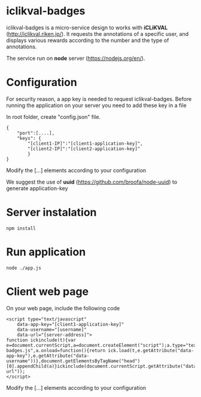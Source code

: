 # iclikval-badges

iclikval-badges is a micro-service design to works with **iCLiKVAL** (http://iclikval.riken.jp/).
It requests the annotations of a specific user, and displays various rewards according to the number and the type of annotations.

The service run on **node** server (https://nodejs.org/en/).

# Configuration

For security reason, a app key is needed to request iclikval-badges.
Before running the application on your server you need to add these key in a file

In root folder, create "config.json" file.

~~~
{
	"port":[....],
	"keys": {
		"[client1-IP]":"[client1-application-key]",
		"[client2-IP]":"[client2-application-key]"
		}
}
~~~

Modify the [...] elements according to your configuration

We suggest the use of **uuid** (https://github.com/broofa/node-uuid) to generate application-key

# Server instalation

~~~
npm install
~~~

# Run application

~~~
node ./app.js
~~~

# Client web page

On your web page, include the following code

~~~
<script type="text/javascript"
	data-app-key="[client1-application-key]"
	data-username="[username]"
	data-url="[server-address]">
function ickinclude(t){var e=document.currentScript,a=document.createElement("script");a.type="text/javascript",a.src=t+"/js/iclikval-badges.js",a.onload=function(){return ick.load(t,e.getAttribute("data-app-key"),e.getAttribute("data-username"))},document.getElementsByTagName("head")[0].appendChild(a)}ickinclude(document.currentScript.getAttribute("data-url"));
</script>
~~~

Modify the [...] elements according to your configuration
